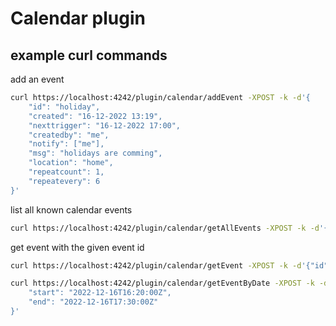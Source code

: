 # Calendar plugin



## example curl commands 
add an event
```bash
curl https://localhost:4242/plugin/calendar/addEvent -XPOST -k -d'{
    "id": "holiday",
    "created": "16-12-2022 13:19",
    "nexttrigger": "16-12-2022 17:00",
    "createdby": "me",
    "notify": ["me"],
    "msg": "holidays are comming", 
    "location": "home",
    "repeatcount": 1,
    "repeatevery": 6 
}'
```

list all known calendar events
```bash
curl https://localhost:4242/plugin/calendar/getAllEvents -XPOST -k -d'{}'
```

get event with the given event id
```bash
curl https://localhost:4242/plugin/calendar/getEvent -XPOST -k -d'{"id": "eventid"}'
```

```bash
curl https://localhost:4242/plugin/calendar/getEventByDate -XPOST -k -d'{
    "start": "2022-12-16T16:20:00Z",
    "end": "2022-12-16T17:30:00Z"
}'
```